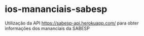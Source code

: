 # ios-mananciais-sabesp
Utilização da API https://sabesp-api.herokuapp.com/ para obter informações dos mananciais da SABESP
